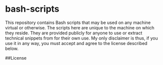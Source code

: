 # bash-scripts
This repository contains Bash scripts that may be used on any machine virtual or otherwise. The scripts here
are unique to the machine on which they reside. They are provided publicly for anyone to use or extract 
technical snippets from for their own use. My only disclaimer is thus, if you use it in any way, you must 
accept and agree to the license described below.

##License

